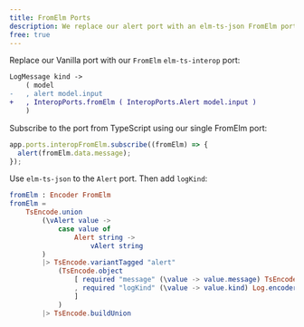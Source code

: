 ```yaml
---
title: FromElm Ports
description: We replace our alert port with an elm-ts-json FromElm port to keep it in sync with TypeScript.
free: true
---
```


Replace our Vanilla port with our `FromElm` `elm-ts-interop` port:

```diff
LogMessage kind ->
    ( model
-   , alert model.input
+   , InteropPorts.fromElm ( InteropPorts.Alert model.input )
    )
```

Subscribe to the port from TypeScript using our single FromElm port:

```typescript
app.ports.interopFromElm.subscribe((fromElm) => {
  alert(fromElm.data.message);
});
```

Use `elm-ts-json` to the `Alert` port. Then add `logKind`:

```elm
fromElm : Encoder FromElm
fromElm =
    TsEncode.union
        (\vAlert value ->
            case value of
                Alert string ->
                    vAlert string
        )
        |> TsEncode.variantTagged "alert"
            (TsEncode.object
                [ required "message" (\value -> value.message) TsEncode.string
                , required "logKind" (\value -> value.kind) Log.encoder
                ]
            )
        |> TsEncode.buildUnion
```
